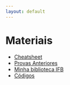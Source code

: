 ```yaml
---
layout: default
---
```


# Materiais

- [Cheatsheet](assets/cheatsheet.pdf)
- [Provas Anteriores](assets/provas-anteriores.tar.gz)
- [Minha biblioteca IFB](https://www.ifb.edu.br/espaco-do-estudante/noticias/29605-minha-biblioteca-possibilita-acesso-a-acervos-digitais-para-comunidade-do-ifb)
- [Códigos](https://github.com/danielsaad/AA-IFB-CC)
